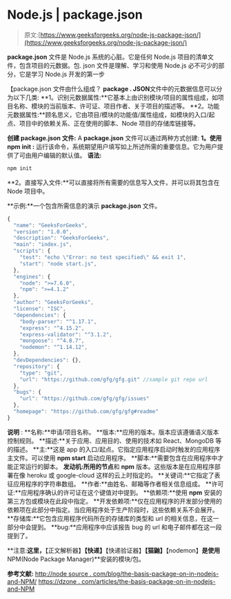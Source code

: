 # Node.js | package.json

> 原文:[https://www.geeksforgeeks.org/node-js-package-json/](https://www.geeksforgeeks.org/node-js-package-json/)

**package.json** 文件是 Node.js 系统的心脏。它是任何 Node.js 项目的清单文件，包含项目的元数据。包. json 文件是理解、学习和使用 Node.js 必不可少的部分，它是学习 Node.js 开发的第一步

【package.json 文件由什么组成？
**package . JSON**文件中的元数据信息可以分为以下几类:
**1。识别元数据属性:**它基本上由识别模块/项目的属性组成，如项目名称、模块的当前版本、许可证、项目作者、关于项目的描述等。
**2。功能元数据属性:**顾名思义，它由项目/模块的功能值/属性组成，如模块的入口/起点、项目中的依赖关系、正在使用的脚本、Node 项目的存储库链接等。

**创建 package.json 文件:**
A **package.json** 文件可以通过两种方式创建:
**1。使用 npm init :** 运行该命令，系统期望用户填写如上所述所需的重要信息。它为用户提供了可由用户编辑的默认值。
**语法:**

```js
npm init

```

**2。直接写入文件:**可以直接将所有需要的信息写入文件，并可以将其包含在 Node 项目中。

**示例:**一个包含所需信息的演示 **package.json** 文件。

```js
{
  "name": "GeeksForGeeks",
  "version": "1.0.0",
  "description": "GeeksForGeeks",
  "main": "index.js",
  "scripts": {
    "test": "echo \"Error: no test specified\" && exit 1",
    "start": "node start.js",
  },
  "engines": {
    "node": ">=7.6.0",
    "npm": ">=4.1.2"
  },
  "author": "GeeksForGeeks",
  "license": "ISC",
  "dependencies": {
    "body-parser": "^1.17.1",
    "express": "^4.15.2",
    "express-validator": "^3.1.2",
    "mongoose": "^4.8.7",
    "nodemon": "^1.14.12",
  },
  "devDependencies": {},
  "repository": {
    "type": "git",
    "url": "https://github.com/gfg/gfg.git" //sample git repo url
  },
  "bugs": {
    "url": "https://github.com/gfg/gfg/issues"
  },
  "homepage": "https://github.com/gfg/gfg#readme"
}

```

**说明** :
**名称:**申请/项目名称。
**版本:**应用的版本。版本应该遵循语义版本控制规则。
**描述:**关于应用、应用目的、使用的技术如 React、MongoDB 等的描述。
**主:**这是 app 的入口/起点。它指定应用程序启动时触发的应用程序主文件。可以使用 **npm start** 启动应用程序。
**脚本:**需要包含在应用程序中才能正常运行的脚本。
**发动机:**所用的**节点**和 **npm** 版本。这些版本是在应用程序部署在像 heroku 或 google-cloud 这样的云上时指定的。
**关键词:**它指定了表征应用程序的字符串数组。
**作者:**由姓名、邮箱等作者相关信息组成。
**许可证:**应用程序确认的许可证在这个键值对中提到。
**依赖项:**使用 **npm** 安装的第三方包或模块在此段中指定。
**开发依赖项:**仅在应用程序的开发部分使用的依赖项在此部分中指定。当应用程序处于生产阶段时，这些依赖关系不会展开。
**存储库:**它包含应用程序代码所在的存储库的类型和 url 的相关信息，在这一部分中会提到。
**bug:**应用程序中应该报告 bug 的 url 和电子邮件都在这一段提到了。

**注意:**这里，**【正文解析器】****【快递】****【快递验证器】****【猫鼬】****【nodemon】**是使用**NPM(Node Package Manager)**安装的模块/包。

**参考文献:**
[http://node source . com/blog/the-basis-package-on-in-nodejs-and-NPM/](http://nodesource.com/blog/the-basics-of-package-json-in-node-js-and-npm/)
[https://dzone . com/articles/the-basis-package-on-in-nodejs-and-NPM](https://dzone.com/articles/the-basics-of-packagejson-in-nodejs-and-npm)